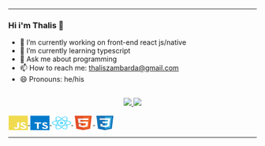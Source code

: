 ---

### Hi i'm Thalis 👋

- 🔭 I’m currently working on front-end react js/native
- 🌱 I’m currently learning typescript
- 💬 Ask me about programming
- 📫 How to reach me: thaliszambarda@gmail.com
- 😄 Pronouns: he/his

 ##

<div align="center">
  <a href="https://github.com/trelcray">
  <img height="180em" src="https://github-readme-stats.vercel.app/api?username=trelcray&show_icons=true&theme=tokyonight&include_all_commits=true&count_private=true"/>
  <img height="180em" src="https://github-readme-stats.vercel.app/api/top-langs/?username=trelcray&layout=compact&langs_count=7&theme=tokyonight"/>
</div>
  
<div style="display: inline_block"><br>
  <img align="center" alt="trelcray-Js" height="30" width="40" src="https://raw.githubusercontent.com/devicons/devicon/master/icons/javascript/javascript-plain.svg">
  <img align="center" alt="trelcray-Ts" height="30" width="40" src="https://raw.githubusercontent.com/devicons/devicon/master/icons/typescript/typescript-plain.svg">
  <img align="center" alt="trelcray-React" height="30" width="40" src="https://raw.githubusercontent.com/devicons/devicon/master/icons/react/react-original.svg">
  <img align="center" alt="trelcray-HTML" height="30" width="40" src="https://raw.githubusercontent.com/devicons/devicon/master/icons/html5/html5-original.svg">
  <img align="center" alt="trelcray-CSS" height="30" width="40" src="https://raw.githubusercontent.com/devicons/devicon/master/icons/css3/css3-original.svg">
</div>

 ---
